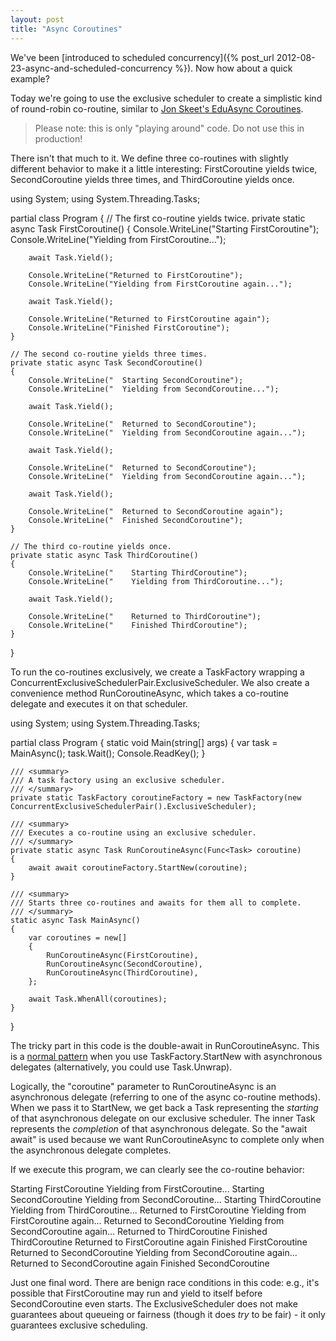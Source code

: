 ```yaml
---
layout: post
title: "Async Coroutines"
---
```

We've been [introduced to scheduled concurrency]({% post_url 2012-08-23-async-and-scheduled-concurrency %}). Now how about a quick example?

Today we're going to use the exclusive scheduler to create a simplistic kind of round-robin co-routine, similar to [Jon Skeet's EduAsync Coroutines](http://msmvps.com/blogs/jon_skeet/archive/2011/06/22/eduasync-part-13-first-look-at-coroutines-with-async.aspx).

> Please note: this is only "playing around" code. Do not use this in production!

There isn't that much to it. We define three co-routines with slightly different behavior to make it a little interesting: FirstCoroutine yields twice, SecondCoroutine yields three times, and ThirdCoroutine yields once.

using System;
using System.Threading.Tasks;

partial class Program
{
    // The first co-routine yields twice.
    private static async Task FirstCoroutine()
    {
        Console.WriteLine("Starting FirstCoroutine");
        Console.WriteLine("Yielding from FirstCoroutine...");

        await Task.Yield();

        Console.WriteLine("Returned to FirstCoroutine");
        Console.WriteLine("Yielding from FirstCoroutine again...");

        await Task.Yield();

        Console.WriteLine("Returned to FirstCoroutine again");
        Console.WriteLine("Finished FirstCoroutine");
    }

    // The second co-routine yields three times.
    private static async Task SecondCoroutine()
    {
        Console.WriteLine("  Starting SecondCoroutine");
        Console.WriteLine("  Yielding from SecondCoroutine...");

        await Task.Yield();

        Console.WriteLine("  Returned to SecondCoroutine");
        Console.WriteLine("  Yielding from SecondCoroutine again...");

        await Task.Yield();

        Console.WriteLine("  Returned to SecondCoroutine");
        Console.WriteLine("  Yielding from SecondCoroutine again...");

        await Task.Yield();

        Console.WriteLine("  Returned to SecondCoroutine again");
        Console.WriteLine("  Finished SecondCoroutine");
    }

    // The third co-routine yields once.
    private static async Task ThirdCoroutine()
    {
        Console.WriteLine("    Starting ThirdCoroutine");
        Console.WriteLine("    Yielding from ThirdCoroutine...");

        await Task.Yield();

        Console.WriteLine("    Returned to ThirdCoroutine");
        Console.WriteLine("    Finished ThirdCoroutine");
    }
}

To run the co-routines exclusively, we create a TaskFactory wrapping a ConcurrentExclusiveSchedulerPair.ExclusiveScheduler. We also create a convenience method RunCoroutineAsync, which takes a co-routine delegate and executes it on that scheduler.

using System;
using System.Threading.Tasks;

partial class Program
{
    static void Main(string[] args)
    {
        var task = MainAsync();
        task.Wait();
        Console.ReadKey();
    }

    /// <summary>
    /// A task factory using an exclusive scheduler.
    /// </summary>
    private static TaskFactory coroutineFactory = new TaskFactory(new ConcurrentExclusiveSchedulerPair().ExclusiveScheduler);

    /// <summary>
    /// Executes a co-routine using an exclusive scheduler.
    /// </summary>
    private static async Task RunCoroutineAsync(Func<Task> coroutine)
    {
        await await coroutineFactory.StartNew(coroutine);
    }

    /// <summary>
    /// Starts three co-routines and awaits for them all to complete.
    /// </summary>
    static async Task MainAsync()
    {
        var coroutines = new[]
        {
            RunCoroutineAsync(FirstCoroutine),
            RunCoroutineAsync(SecondCoroutine),
            RunCoroutineAsync(ThirdCoroutine),
        };

        await Task.WhenAll(coroutines);
    }
}

The tricky part in this code is the double-await in RunCoroutineAsync. This is a [normal pattern](http://blogs.msdn.com/b/pfxteam/archive/2011/10/24/10229468.aspx) when you use TaskFactory.StartNew with asynchronous delegates (alternatively, you could use Task.Unwrap).

Logically, the "coroutine" parameter to RunCoroutineAsync is an asynchronous delegate (referring to one of the async co-routine methods). When we pass it to StartNew, we get back a Task<Task> representing the _starting_ of that asynchronous delegate on our exclusive scheduler. The inner Task represents the _completion_ of that asynchronous delegate. So the "await await" is used because we want RunCoroutineAsync to complete only when the asynchronous delegate completes.

If we execute this program, we can clearly see the co-routine behavior:

Starting FirstCoroutine
Yielding from FirstCoroutine...
  Starting SecondCoroutine
  Yielding from SecondCoroutine...
    Starting ThirdCoroutine
    Yielding from ThirdCoroutine...
Returned to FirstCoroutine
Yielding from FirstCoroutine again...
  Returned to SecondCoroutine
  Yielding from SecondCoroutine again...
    Returned to ThirdCoroutine
    Finished ThirdCoroutine
Returned to FirstCoroutine again
Finished FirstCoroutine
  Returned to SecondCoroutine
  Yielding from SecondCoroutine again...
  Returned to SecondCoroutine again
  Finished SecondCoroutine

Just one final word. There are benign race conditions in this code: e.g., it's possible that FirstCoroutine may run and yield to itself before SecondCoroutine even starts. The ExclusiveScheduler does not make guarantees about queueing or fairness (though it does _try_ to be fair) - it only guarantees exclusive scheduling.

